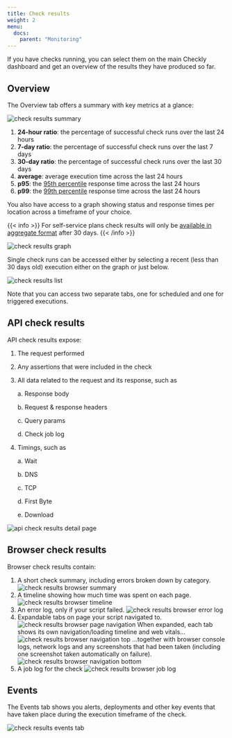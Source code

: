 ```yaml
---
title: Check results
weight: 2
menu:
  docs:
    parent: "Monitoring"
---
```


If you have checks running, you can select them on the main Checkly dashboard and get an overview of the results they have produced so far. 

## Overview

The Overview tab offers a summary with key metrics at a glance:

![check results summary](/docs/images/monitoring/check-results-summary.png)

1. **24-hour ratio**: the percentage of successful check runs over the last 24 hours
2. **7-day ratio**: the percentage of successful check runs over the last 7 days
3. **30-day ratio**: the percentage of successful check runs over the last 30 days
4. **average**: average execution time across the last 24 hours
5. **p95**: the [95th percentile](https://www.manageengine.com/network-monitoring/faq/95th-percentile-calculation.html) response time across the last 24 hours
6. **p99**: the [99th percentile](https://en.wikipedia.org/wiki/Percentile) response time across the last 24 hours

You also have access to a graph showing status and response times per location across a timeframe of your choice. 

{{< info >}}
For self-service plans check results will only be [available in aggregate format](/docs/monitoring/how-we-store-data) after 30 days.
{{< /info >}}

![check results graph](/docs/images/monitoring/check-results-graph.png)

Single check runs can be accessed either by selecting a recent (less than 30 days old) execution either on the graph or just below.

![check results list](/docs/images/monitoring/check-results-results.png)

Note that you can access two separate tabs, one for scheduled and one for triggered executions.

## API check results

API check results expose:

1. The request performed
2. Any assertions that were included in the check
3. All data related to the request and its response, such as

    a. Response body

    b. Request & response headers
    
    c. Query params
    
    d. Check job log

4. Timings, such as

    a. Wait

    b. DNS

    c. TCP

    d. First Byte

    e. Download

![api check results detail page](/docs/images/monitoring/check-results-api.png)

## Browser check results

Browser check results contain:

1. A short check summary, including errors broken down by category.
![check results browser summary](/docs/images/monitoring/check-results-browser-summary.png)
2. A timeline showing how much time was spent on each page.
![check results browser timeline](/docs/images/monitoring/check-results-browser-timeline.png)
3. An error log, only if your script failed.
![check results browser error log](/docs/images/monitoring/check-results-browser-error-log.png)
4. Expandable tabs on page your script navigated to.
![check results browser page navigation](/docs/images/monitoring/check-results-browser-page-navigations.png)
When expanded, each tab shows its own navigation/loading timeline and web vitals...
![check results browser navigation top](/docs/images/monitoring/check-results-browser-navigation-top.png)
...together with browser console logs, network logs and any screenshots that had been taken (including one screenshot taken automatically on failure).
![check results browser navigation bottom](/docs/images/monitoring/check-results-browser-navigation-bottom.png)
5. A job log for the check
![check results browser job log](/docs/images/monitoring/check-results-browser-job-log.png)


## Events

The Events tab shows you alerts, deployments and other key events that have taken place during the execution timeframe of the check.

![check results events tab](/docs/images/monitoring/check-results-events.png)